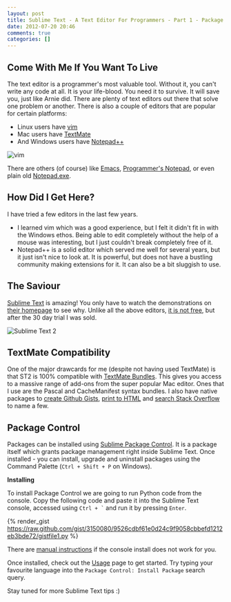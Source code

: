 ```yaml
---
layout: post
title: Sublime Text - A Text Editor For Programmers - Part 1 - Package Control
date: 2012-07-20 20:46
comments: true
categories: []
---
```

<h2>Come With Me If You Want To Live</h2>

<p>The text editor is a programmer's most valuable tool. Without it, you can't write any code at all. It is your life-blood. You need it to survive. It will save you, just like Arnie did. There are plenty of text editors out there that solve one problem or another. There is also a couple of editors that are popular for certain platforms:</p>

<ul>
<li>Linux users have <a href="http://www.vim.org/">vim</a> </li>
<li>Mac users have <a href="http://macromates.com/">TextMate</a> </li>
<li>And Windows users have <a href="http://notepad-plus-plus.org/">Notepad++</a></li>
</ul>

<p><img src="http://i.imgur.com/cBmpo.png" alt="vim" /></p>

<p>There are others (of course) like <a href="http://www.gnu.org/s/emacs/">Emacs</a>, <a href="http://www.pnotepad.org/">Programmer's Notepad</a>, or even plain old <a href="http://en.wikipedia.org/wiki/Notepad_(software)">Notepad.exe</a>.</p>

<h2>How Did I Get Here?</h2>

<p>I have tried a few editors in the last few years.</p>

<ul>
<li>I learned vim which was a good experience, but I felt it didn't fit in with the Windows ethos. Being able to edit completely without the help of a mouse was interesting, but I just couldn't break completely free of it.</li>
<li>Notepad++ is a solid editor which served me well for several years, but it just isn't nice to look at. It is powerful, but does not have a bustling community making extensions for it. It can also be a bit sluggish to use.</li>
</ul>

<h2>The Saviour</h2>

<p><a href="http://www.sublimetext.com/2">Sublime Text</a> is amazing! You only have to watch the demonstrations on <a href="http://www.sublimetext.com/">their homepage</a> to see why. Unlike all the above editors, <a href="http://www.sublimetext.com/buy">it is not free</a>, but after the 30 day trial I was sold.</p>

<p><img src="http://i.imgur.com/ixGzs.png" alt="Sublime Text 2" /></p>

<h2>TextMate Compatibility</h2>

<p>One of the major drawcards for me (despite not having used TextMate) is that ST2 is 100% compatible with <a href="http://wiki.macromates.com/Main/Bundles">TextMate Bundles</a>. This gives you access to a massive range of add-ons from the super popular Mac editor. Ones that I use are the Pascal and CacheManifest syntax bundles. I also have native packages to <a href="https://github.com/bgreenlee/sublime-github">create Github Gists</a>, <a href="https://github.com/joelpt/sublimetext-print-to-html">print to HTML</a> and <a href="https://github.com/ericmartel/Sublime-Text-2-Stackoverflow-Plugin">search Stack Overflow</a> to name a few.</p>

<h2>Package Control</h2>

<p>Packages can be installed using <a href="http://wbond.net/sublime_packages/package_control">Sublime Package Control</a>. It is a package itself which grants package management right inside Sublime Text. Once installed - you can install, upgrade and uninstall packages using the Command Palette (<code>Ctrl + Shift + P</code> on Windows).</p>

<p><strong>Installing</strong></p>

<p>To install Package Control we are going to run Python code from the console. Copy the following code and paste it into the Sublime Text console, accessed using <code>Ctrl + `</code> and run it by pressing <code>Enter</code>.</p>

{% render_gist https://raw.github.com/gist/3150080/9526cdbf61e0d24c9f9058cbbefd1212eb3bde72/gistfile1.py %}

<p>There are <a href="http://wbond.net/sublime_packages/package_control/installation#Manual_Instructions">manual instructions</a> if the console install does not work for you.</p>

<p>Once installed, check out the <a href="http://wbond.net/sublime_packages/package_control/usage">Usage</a> page to get started. Try typing your favourite language into the <code>Package Control: Install Package</code> search query.</p>

<p>Stay tuned for more Sublime Text tips :)</p>

